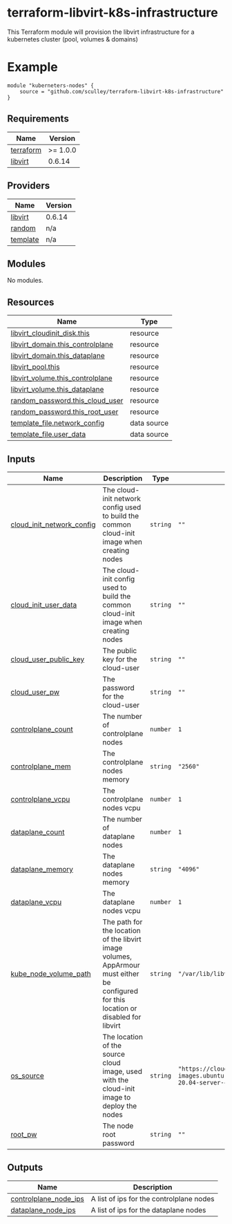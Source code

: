# terraform-libvirt-k8s-infrastructure

This Terraform module will provision the libvirt infrastructure for a kubernetes cluster (pool, volumes & domains)

# Example

```shell
module "kuberneters-nodes" {
    source = "github.com/sculley/terraform-libvirt-k8s-infrastructure"
}
```

## Requirements

| Name | Version |
|------|---------|
| <a name="requirement_terraform"></a> [terraform](#requirement\_terraform) | >= 1.0.0 |
| <a name="requirement_libvirt"></a> [libvirt](#requirement\_libvirt) | 0.6.14 |

## Providers

| Name | Version |
|------|---------|
| <a name="provider_libvirt"></a> [libvirt](#provider\_libvirt) | 0.6.14 |
| <a name="provider_random"></a> [random](#provider\_random) | n/a |
| <a name="provider_template"></a> [template](#provider\_template) | n/a |

## Modules

No modules.

## Resources

| Name | Type |
|------|------|
| [libvirt_cloudinit_disk.this](https://registry.terraform.io/providers/dmacvicar/libvirt/0.6.14/docs/resources/cloudinit_disk) | resource |
| [libvirt_domain.this_controlplane](https://registry.terraform.io/providers/dmacvicar/libvirt/0.6.14/docs/resources/domain) | resource |
| [libvirt_domain.this_dataplane](https://registry.terraform.io/providers/dmacvicar/libvirt/0.6.14/docs/resources/domain) | resource |
| [libvirt_pool.this](https://registry.terraform.io/providers/dmacvicar/libvirt/0.6.14/docs/resources/pool) | resource |
| [libvirt_volume.this_controlplane](https://registry.terraform.io/providers/dmacvicar/libvirt/0.6.14/docs/resources/volume) | resource |
| [libvirt_volume.this_dataplane](https://registry.terraform.io/providers/dmacvicar/libvirt/0.6.14/docs/resources/volume) | resource |
| [random_password.this_cloud_user](https://registry.terraform.io/providers/hashicorp/random/latest/docs/resources/password) | resource |
| [random_password.this_root_user](https://registry.terraform.io/providers/hashicorp/random/latest/docs/resources/password) | resource |
| [template_file.network_config](https://registry.terraform.io/providers/hashicorp/template/latest/docs/data-sources/file) | data source |
| [template_file.user_data](https://registry.terraform.io/providers/hashicorp/template/latest/docs/data-sources/file) | data source |

## Inputs

| Name | Description | Type | Default | Required |
|------|-------------|------|---------|:--------:|
| <a name="input_cloud_init_network_config"></a> [cloud\_init\_network\_config](#input\_cloud\_init\_network\_config) | The cloud-init network config used to build the common cloud-init image when creating nodes | `string` | `""` | no |
| <a name="input_cloud_init_user_data"></a> [cloud\_init\_user\_data](#input\_cloud\_init\_user\_data) | The cloud-init config used to build the common cloud-init image when creating nodes | `string` | `""` | no |
| <a name="input_cloud_user_public_key"></a> [cloud\_user\_public\_key](#input\_cloud\_user\_public\_key) | The public key for the cloud-user | `string` | `""` | no |
| <a name="input_cloud_user_pw"></a> [cloud\_user\_pw](#input\_cloud\_user\_pw) | The password for the cloud-user | `string` | `""` | no |
| <a name="input_controlplane_count"></a> [controlplane\_count](#input\_controlplane\_count) | The number of controlplane nodes | `number` | `1` | no |
| <a name="input_controlplane_mem"></a> [controlplane\_mem](#input\_controlplane\_mem) | The controlplane nodes memory | `string` | `"2560"` | no |
| <a name="input_controlplane_vcpu"></a> [controlplane\_vcpu](#input\_controlplane\_vcpu) | The controlplane nodes vcpu | `number` | `1` | no |
| <a name="input_dataplane_count"></a> [dataplane\_count](#input\_dataplane\_count) | The number of dataplane nodes | `number` | `1` | no |
| <a name="input_dataplane_memory"></a> [dataplane\_memory](#input\_dataplane\_memory) | The dataplane nodes memory | `string` | `"4096"` | no |
| <a name="input_dataplane_vcpu"></a> [dataplane\_vcpu](#input\_dataplane\_vcpu) | The dataplane nodes vcpu | `number` | `1` | no |
| <a name="input_kube_node_volume_path"></a> [kube\_node\_volume\_path](#input\_kube\_node\_volume\_path) | The path for the location of the libvirt image volumes, AppArmour must either be configured for this location or disabled for libvirt | `string` | `"/var/lib/libvirt/images/volumes"` | no |
| <a name="input_os_source"></a> [os\_source](#input\_os\_source) | The location of the source cloud image, used with the cloud-init image to deploy the nodes | `string` | `"https://cloud-images.ubuntu.com/releases/focal/release/ubuntu-20.04-server-cloudimg-amd64.img"` | no |
| <a name="input_root_pw"></a> [root\_pw](#input\_root\_pw) | The node root password | `string` | `""` | no |

## Outputs

| Name | Description |
|------|-------------|
| <a name="output_controlplane_node_ips"></a> [controlplane\_node\_ips](#output\_controlplane\_node\_ips) | A list of ips for the controlplane nodes |
| <a name="output_dataplane_node_ips"></a> [dataplane\_node\_ips](#output\_dataplane\_node\_ips) | A list of ips for the dataplane nodes |